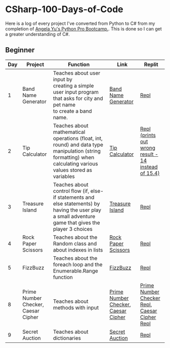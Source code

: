 # CSharp-100-Days-of-Code
Here is a log of every project I've converted from Python to C# from my completion of [Angela Yu's Python Pro Bootcamp.](https://github.com/toyinariyo/Python-100-Days-of-Code). This is done so I can get a greater understanding of C#. 
## Beginner
|Day | Project | Function | Link | Replit |
|----|---------|----------|------|--------|
| 1   |Band Name Generator| Teaches about user input by <br>creating a simple user input program <br>that asks for city and pet name <br> to create a band name.| <a href="https://github.com/toyinariyo/CSharp-100-Days-of-Code/blob/cfc8ae4f2d9474e318c0c5fe53fbbdfe8c4faf77/Beginner/band-name-generator/main.cs">Band Name Generator</a> | <a href="https://replit.com/@ToyinA/band-name-generator#main.cs">Repl</a> |
| 2 | Tip Calculator | Teaches about mathematical operations (float, int, round) and data type manipulation (string formatting) when calculating various values stored as variables | <a href="https://github.com/toyinariyo/CSharp-100-Days-of-Code/blob/46d8a4224020c1227b9e9d13bfc8a164b9ed70b0/Beginner/tip-calculator/main.cs">Tip Calculator</a> | <a href="https://replit.com/@ToyinA/tip-calculator-csharp#main.cs">Repl (prints out wrong result - 14 instead of 15.4)</a> |
| 3 | Treasure Island | Teaches about control flow (if, else-if statements and else statements) by having the user play a small adventure game that gives the player 3 choices | <a href="https://github.com/toyinariyo/CSharp-100-Days-of-Code/blob/efa1178f7552c0dd4f68d113b212c991efa07ce3/Beginner/TreasureIsland/Program.cs">Treasure Island</a> | <a href="https://replit.com/@ToyinA/TreasureIsland#main.cs">Repl</a> |
| 4 | Rock Paper Scissors | Teaches about the Random class and about indexes in lists | <a href="https://github.com/toyinariyo/CSharp-100-Days-of-Code/blob/4455d929bc266caccfea5892c315e82bcb33e6d5/Beginner/RockPaperScissors/Program.cs">Rock Paper Scissors</a> | <a href="https://replit.com/@ToyinA/RockPaperScissors#main.cs">Repl</a>
| 5 | FizzBuzz | Teaches about the foreach loop and the Enumerable.Range function | <a href="https://github.com/toyinariyo/CSharp-100-Days-of-Code/blob/737f65bcfe40b1e3fa1f45d1f51136ab324d0a93/Beginner/FizzBuzz/Program.cs">FizzBuzz</a> | <a href="https://replit.com/@ToyinA/FizzBuzz#main.cs">Repl</a>
| 8 | Prime Number Checker, Caesar Cipher | Teaches about methods with input | <a href="https://github.com/toyinariyo/CSharp-100-Days-of-Code/blob/6390e234bc631196136886e65a3802152ab793b0/Beginner/PrimeNumberChecker/Program.cs">Prime Number Checker</a>, <a href="https://github.com/toyinariyo/CSharp-100-Days-of-Code/blob/6390e234bc631196136886e65a3802152ab793b0/Beginner/CaesarCipher/Program.cs">Caesar Cipher</a> | <a href="https://replit.com/@ToyinA/PrimeNumberChecker#main.cs">Prime Number Checker Repl</a>, <a href="https://replit.com/@ToyinA/CaesarCipher#main.cs">Caesar Cipher Repl</a>
| 9 | Secret Auction | Teaches about dictionaries | <a href="https://github.com/toyinariyo/CSharp-100-Days-of-Code/blob/6e4e8583dfdbcf736cfd07eb4755bd795c623146/Beginner/SecretAuction/Program.cs">Secret Auction</a> | <a href="https://replit.com/@ToyinA/SecretAuction#main.cs">Repl</a>

